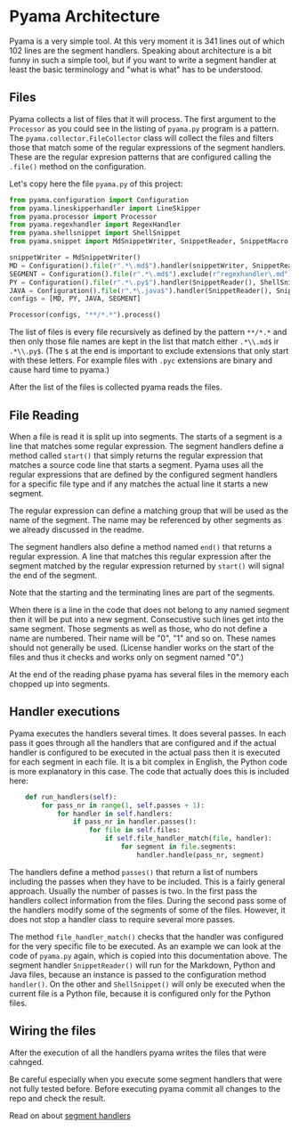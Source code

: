 # Pyama Architecture

Pyama is a very simple tool. At this very moment it is 341 lines out of which 102 lines are
the segment handlers. Speaking about architecture is a bit funny in such a simple tool, but
if you want to write a segment handler at least the basic terminology and "what is what" has
to be understood.

## Files

Pyama collects a list of files that it will process. The first argument to the `Processor`
as you could see in the listing of `pyama.py` program is a pattern. The 
`pyama.collector.FileCollector` class will collect the files and filters those that
match some of the regular expressions of the segment handlers. These are the regular
expresion patterns that are configured calling the `.file()` method on the configuration.

Let's copy here the file `pyama.py` of this project:

[//]: # (USE SNIPPET pyama.py/run_py SKIPPER)
```python
from pyama.configuration import Configuration
from pyama.lineskipperhandler import LineSkipper
from pyama.processor import Processor
from pyama.regexhandler import RegexHandler
from pyama.shellsnippet import ShellSnippet
from pyama.snippet import MdSnippetWriter, SnippetReader, SnippetMacro

snippetWriter = MdSnippetWriter()
MD = Configuration().file(r".*\.md$").handler(snippetWriter, SnippetReader(), LineSkipper())
SEGMENT = Configuration().file(r".*\.md$").exclude(r"regexhandler\.md").handler(RegexHandler())
PY = Configuration().file(r".*\.py$").handler(SnippetReader(), ShellSnippet())
JAVA = Configuration().file(r".*\.java$").handler(SnippetReader(), SnippetMacro())
configs = [MD, PY, JAVA, SEGMENT]

Processor(configs, "**/*.*").process()
``` 

The list of files is every file recursively as defined by the pattern `**/*.*` and then 
only those file names are kept in the list that match either `.*\\.md$` ir `.*\\.py$`.
(The `$` at the end is important to exclude extensions that only start with these letters.
For example files with `.pyc` extensions are binary and cause hard time to pyama.)

After the list of the files is collected pyama reads the files.

## File Reading

When a file is read it is split up into segments. The starts of a segment is a line that 
matches some regular expression. The segment handlers define a method called
`start()` that simply returns the regular expression that matches a source code line
that starts a segment. Pyama uses all the regular expressions that are defined by the
configured segment handlers for a specific file type
and if any matches the actual line it starts a new segment.

The regular expression can define a matching group that will be used as the name of the
segment. The name may be referenced by other segments as we already discussed in the
readme.

The segment handlers also define a method named `end()` that returns a regular expression.
A line that matches this regular expression after the segment matched by the regular
expression returned by `start()` will signal the end of the segment.

Note that the starting and the terminating lines are part of the segments.

When there is a line in the code that does not belong to any named segment then it will be
put into a new segment. Consecustive such lines get into the same segment. Those segments
as well as those, who do not define a name are numbered. Their name will be "0", "1" and
so on. These names should not generally be used. (License handler works on the start of the
files and thus it checks and works only on segment named "0".)

At the end of the reading phase pyama has several files in the memory each chopped up into
segments.

## Handler executions

Pyama executes the handlers several times. It does several passes. In each pass it
goes through all the handlers that are configured and if the actual handler is
configured to be executed in the actual pass then it is executed for each segment
in each file. It is a bit complex in English, the Python code is more explanatory in this case.
The code that actually does this is included here:
 
[//]: # (USE SNIPPET */runhandlers)
```python
    def run_handlers(self):
        for pass_nr in range(1, self.passes + 1):
            for handler in self.handlers:
                if pass_nr in handler.passes():
                    for file in self.files:
                        if self.file_handler_match(file, handler):
                            for segment in file.segments:
                                handler.handle(pass_nr, segment)
```

The handlers define a method `passes()` that return a list of numbers including the passes
when they have to be included. This is a fairly general approach. Usually the number of
passes is two. In the first pass the handlers collect information from the files. During
the second pass some of the handlers modify some of the segments of some of the files.
However, it does not stop a handler class to require several more passes.

The method `file_handler_match()` checks that the handler was configured for the
very specific file to be executed. As an example we can look at the code of `pyama.py`
again, which is copied into this documentation above. The segment handler `SnippetReader()`
will run for the Markdown, Python and Java files, because an instance is passed to the 
configuration method `handler()`. On the other and `ShellSnippet()` will only be executed
when the current file is a Python file, because it is configured only for the Python files.

## Wiring the files

After the execution of all the handlers pyama writes the files that were cahnged.

Be careful especially when you execute some segment handlers that were not fully tested
before. Before executing pyama commit all changes to the repo and check the result.

Read on about [segment handlers](segmenthandlers.md)